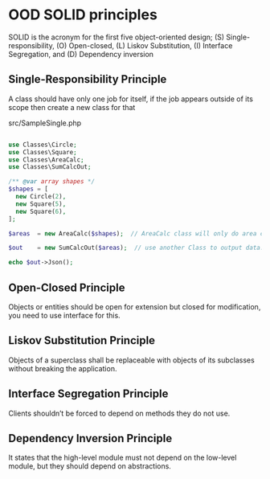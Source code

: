 # OOD SOLID principles
SOLID is the acronym for the first five object-oriented design; (S) Single-responsibility, (O) Open-closed, (L) Liskov Substitution, (I) Interface Segregation, and (D) Dependency inversion

## Single-Responsibility Principle
A class should have only one job for itself, if the job appears outside of its scope then create a new class for that

src/SampleSingle.php
```php

use Classes\Circle;
use Classes\Square;
use Classes\AreaCalc;
use Classes\SumCalcOut;

/** @var array shapes */
$shapes = [
  new Circle(2),
  new Square(5),
  new Square(6),
];

$areas  = new AreaCalc($shapes);  // AreaCalc class will only do area calculation and must not do other stuff outside its scope.

$out    = new SumCalcOut($areas);  // use another Class to output data.

echo $out->Json();

```
## Open-Closed Principle
Objects or entities should be open for extension but closed for modification, you need to use interface for this.

## Liskov Substitution Principle
Objects of a superclass shall be replaceable with objects of its subclasses without breaking the application.

## Interface Segregation Principle
Clients shouldn’t be forced to depend on methods they do not use.

## Dependency Inversion Principle
It states that the high-level module must not depend on the low-level module, but they should depend on abstractions.

